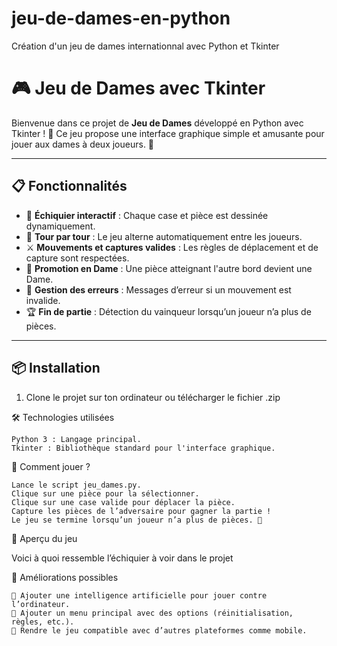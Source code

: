 # jeu-de-dames-en-python
Création d'un jeu de dames internationnal avec Python et Tkinter

# 🎮 Jeu de Dames avec Tkinter

Bienvenue dans ce projet de **Jeu de Dames** développé en Python avec Tkinter ! 🐍 Ce jeu propose une interface graphique simple et amusante pour jouer aux dames à deux joueurs. 🎲

---

## 📋 Fonctionnalités

- 🎨 **Échiquier interactif** : Chaque case et pièce est dessinée dynamiquement.
- 🔄 **Tour par tour** : Le jeu alterne automatiquement entre les joueurs.
- ⚔️ **Mouvements et captures valides** : Les règles de déplacement et de capture sont respectées.
- 👑 **Promotion en Dame** : Une pièce atteignant l'autre bord devient une Dame.
- 🛑 **Gestion des erreurs** : Messages d’erreur si un mouvement est invalide.
- 🏆 **Fin de partie** : Détection du vainqueur lorsqu’un joueur n’a plus de pièces.

---

## 📦 Installation

1. Clone le projet sur ton ordinateur ou télécharger le fichier .zip

🛠️ Technologies utilisées

    Python 3 : Langage principal.
    Tkinter : Bibliothèque standard pour l'interface graphique.

📖 Comment jouer ?

    Lance le script jeu_dames.py.
    Clique sur une pièce pour la sélectionner.
    Clique sur une case valide pour déplacer la pièce.
    Capture les pièces de l’adversaire pour gagner la partie !
    Le jeu se termine lorsqu’un joueur n’a plus de pièces. 🎉

📸 Aperçu du jeu

Voici à quoi ressemble l’échiquier à voir dans le projet

🚀 Améliorations possibles

    🤖 Ajouter une intelligence artificielle pour jouer contre l’ordinateur.
    🌟 Ajouter un menu principal avec des options (réinitialisation, règles, etc.).
    📱 Rendre le jeu compatible avec d’autres plateformes comme mobile.


